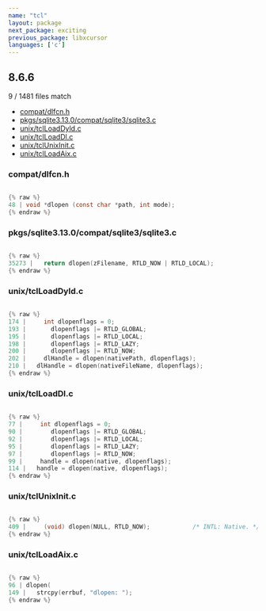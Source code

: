 ```yaml
---
name: "tcl"
layout: package
next_package: exciting
previous_package: libxcursor
languages: ['c']
---
```

## 8.6.6
9 / 1481 files match

 - [compat/dlfcn.h](#compatdlfcnh)
 - [pkgs/sqlite3.13.0/compat/sqlite3/sqlite3.c](#pkgssqlite3130compatsqlite3sqlite3c)
 - [unix/tclLoadDyld.c](#unixtclloaddyldc)
 - [unix/tclLoadDl.c](#unixtclloaddlc)
 - [unix/tclUnixInit.c](#unixtclunixinitc)
 - [unix/tclLoadAix.c](#unixtclloadaixc)

### compat/dlfcn.h

```c

{% raw %}
48 | void *dlopen (const char *path, int mode);
{% endraw %}

```
### pkgs/sqlite3.13.0/compat/sqlite3/sqlite3.c

```c

{% raw %}
35273 |   return dlopen(zFilename, RTLD_NOW | RTLD_LOCAL);
{% endraw %}

```
### unix/tclLoadDyld.c

```c

{% raw %}
174 |     int dlopenflags = 0;
193 |     	dlopenflags |= RTLD_GLOBAL;
195 |     	dlopenflags |= RTLD_LOCAL;
198 |     	dlopenflags |= RTLD_LAZY;
200 |     	dlopenflags |= RTLD_NOW;
202 |     dlHandle = dlopen(nativePath, dlopenflags);
210 | 	dlHandle = dlopen(nativeFileName, dlopenflags);
{% endraw %}

```
### unix/tclLoadDl.c

```c

{% raw %}
77 |     int dlopenflags = 0;
90 |     	dlopenflags |= RTLD_GLOBAL;
92 |     	dlopenflags |= RTLD_LOCAL;
95 |     	dlopenflags |= RTLD_LAZY;
97 |     	dlopenflags |= RTLD_NOW;
99 |     handle = dlopen(native, dlopenflags);
114 | 	handle = dlopen(native, dlopenflags);
{% endraw %}

```
### unix/tclUnixInit.c

```c

{% raw %}
409 |     (void) dlopen(NULL, RTLD_NOW);			/* INTL: Native. */
{% endraw %}

```
### unix/tclLoadAix.c

```c

{% raw %}
96 | dlopen(
149 | 	strcpy(errbuf, "dlopen: ");
{% endraw %}

```